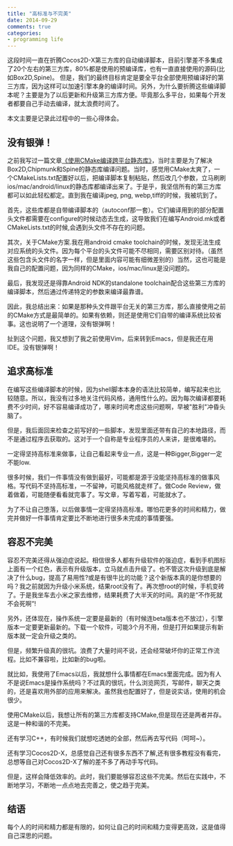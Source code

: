 ```yaml
---
title: "高标准与不完美"
date: 2014-09-29
comments: true
categories:
- programming life
---
```


 
<!-- toc -->

这段时间一直在折腾Cocos2D-X第三方库的自动编译脚本，目前引擎差不多集成了20个左右的第三方库，80%都是使用的预编译库，也有一直直接使用的源码(比如Box2D,Spine)。 但是，我们的最终目标肯定是要全平台全部使用预编译好的第三方库，因为这样可以加速引擎本身的编译时间。另外，为什么要折腾这些编译脚本呢？主要是为了以后更新和升级第三方库方便。毕竟那么多平台，如果每个开发者都要自己手动去编译，就太浪费时间了。

本文主要是记录此过程中的一些心得体会。

<!-- more -->

## 没有银弹！
之前我写过一篇文章[《使用CMake编译跨平台静态库》](http://zilongshanren.com/blog/2014-09-01-how-to-use-cmake-to-compile-static-library.html)，当时主要是为了解决Box2D,Chipmunk和Spine的静态库编译问题。当时，感觉用CMake太爽了，一个CMakeLists.txt配置好以后，把编译脚本复制粘贴，然后改几个参数，立马刷刷ios/mac/android/linux的静态库都编译出来了。于是乎，我坚信所有的第三方库都可以如此轻松都定。直到我在编译jpeg, png, webp,tiff的时候，我被坑到了。

首先，这些库都是自带编译脚本的（autoconf那一套）。它们编译用到的部分配置头文件都需要在configure的时候动态去生成，这导致我们在编写Android.mk或者CMakeLists.txt的时候,会遇到头文件不存在的问题。

其次，关于CMake方案.我在用android cmake toolchain的时候，发现无法生成对应系统的头文件。因为每个平台的头文件可能不尽相同，需要区别对待。（虽然这些包含头文件的名字一样，但是里面内容可能有细微差别的）当然，这也可能是我自己的配置问题，因为同样的CMake，ios/mac/linux是没问题的。

最后，我发现还是得靠Android NDK的standalone toolchain配合这些第三方库的编译脚本，然后通过传递特定的参数来编译最靠谱。

因此，我总结出来：如果是那种头文件跟平台无关的第三方库，那么直接使用之前的CMake方式是最简单的。如果有依赖，则还是使用它们自带的编译系统比较省事。这也说明了一个道理，没有银弹啊！

扯到这个问题，我又想到了我之前使用Vim，后来转到Emacs，但是我还在用IDE。没有银弹啊！

## 追求高标准
在编写这些编译脚本的时候，因为shell脚本本身的语法比较简单，编写起来也比较随意。所以，我没有过多地关注代码风格，通用性什么的。因为每次编译都要耗费不少时间，好不容易编译成功了，哪来时间考虑这些问题啊，早被"胜利"冲昏头脑了。

但是，我后面回来检查之前写好的一些脚本，发现里面还带有自己的本地路径，而不是通过程序去获取的。这对于一个自称是专业程序员的人来讲，是很难堪的。

一定得坚持高标准来做事，让自己看起来专业一点，这是一种Bigger,Bigger一定不能low.

很多时候，我们一件事情没有做到最好，可能都是源于没能坚持高标准的做事风格。写代码不坚持高标准，一不留神，可能风格就走样了。做Code Review，做着做着，可能随便看看就完事了。写文章，写着写着，可能就水了。

为了不让自己堕落，以后做事情一定得坚持高标准。哪怕花更多的时间和精力，做完并做好一件事情肯定要比不断地进行很多未完成的事情要强。

## 容忍不完美
容忍不完美还得从强迫症说起。相信很多人都有升级软件的强迫症，看到手机图标上面有一个红色，表示有升级版本，立马就点击升级了。也不管这次升级到底是解决了什么bug，提高了易用性?或是有很牛比的功能？这个新版本真的是你想要的吗？我之前就因为升级小米系统，结果root没有了。再次想root的时候，手机变砖了。于是我坐车去小米之家去维修，结果耗费了大半天的时间。真的是“不作死就不会死啊”!

另外，还体现在，操作系统一定要是最新的（有时候连beta版本也不放过），引擎版本一定要更新最新的。下载一个软件，可能3个月不用，但是打开如果提示有新版本就一定会升级之类的。

但是，频繁升级真的很坑。浪费了大量时间不说，还会经常破坏你的正常工作流程。比如不兼容啦，比如新的bug啦。

就比如，我使用了Emacs以后，我就想什么事情都在Emacs里面完成。因为有人不是说Emacs是操作系统吗？不过真的很坑，什么浏览网页，写邮件，聊天之类的，还是喜欢用外部的应用来解决。虽然我也配置好了，但是说实话，使用的机会很少。

使用CMake以后，我想让所有的第三方库都支持CMake,但是现在还是两者并存。这是一种和谐的不完美。

还有学习C++，有时候我们就想吃透她的全部，然后再去写代码（呵呵~）。

还有学习Cocos2D-X，总感觉自己还有很多东西不了解,还有很多教程没有看完，总想等自己对Cocos2D-X了解的差不多了再动手写代码。

但是，这样会降低效率的。此时，我们要能够容忍这些不完美。然后在实践中，不断地学习，不断地一点点地去完善之，使之趋于完美。

## 结语
每个人的时间和精力都是有限的，如何让自己的时间和精力变得更高效，这是值得自己深思的问题。
